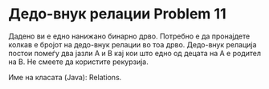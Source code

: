 # Дедо-внук релации Problem 11 
Дадено ви е едно нанижано бинарно дрво. Потребно е да пронајдете колкав е бројот на дедо-внук релации во тоа дрво. Дедо-внук релација постои помеѓу два јазли A и B кај кои што едно од децата на A е родител на B. Не смеете да користите рекурзија.

Име на класата (Java): Relations.